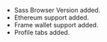 - Sass Browser Version added.
- Ethereum support added.
- Frame wallet support added.
- Profile tabs added.
